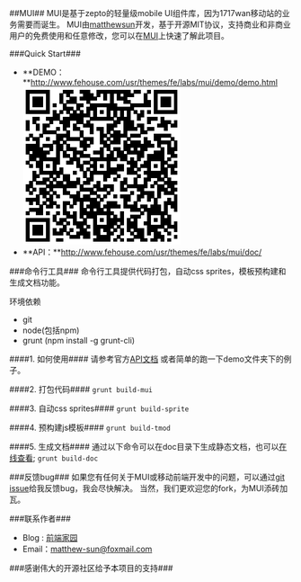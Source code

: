 ##MUI##
MUI是基于zepto的轻量级mobile UI组件库，因为1717wan移动站的业务需要而诞生。 MUI由[matthewsun](http://www.fehouse.com/)开发，基于开源MIT协议，支持商业和非商业用户的免费使用和任意修改，您可以在[MUI](https://github.com/matthew-sun/MUI)上快速了解此项目。

###Quick Start###
+ **DEMO：**http://www.fehouse.com/usr/themes/fe/labs/mui/demo/demo.html<br>
	![二维码地址][url]
+ **API：**http://www.fehouse.com/usr/themes/fe/labs/mui/doc/

###命令行工具###
命令行工具提供代码打包，自动css sprites，模板预构建和生成文档功能。

环境依赖

+ git
+ node(包括npm)
+ grunt (npm install -g grunt-cli)

####1. 如何使用####
请参考官方[API文档](http://www.fehouse.com/usr/themes/fe/labs/mui/doc/)
或者简单的跑一下demo文件夹下的例子。

####2. 打包代码####
`grunt build-mui`

####3. 自动css sprites####
`grunt build-sprite`

####4. 预构建js模板####
`grunt build-tmod`

####5. 生成文档####
通过以下命令可以在doc目录下生成静态文档，也可以[在线查看](http://www.fehouse.com/usr/themes/fe/labs/mui/doc/);
`grunt build-doc`

###反馈bug###
如果您有任何关于MUI或移动前端开发中的问题，可以通过[git issue](https://github.com/matthew-sun/MUI/issues)给我反馈bug，我会尽快解决。
当然，我们更欢迎您的fork，为MUI添砖加瓦。

###联系作者###
+ Blog : [前端家园](http://www.fehouse.com)
+ Email：matthew-sun@foxmail.com

###感谢伟大的开源社区给予本项目的支持###

[url]:./url.png

